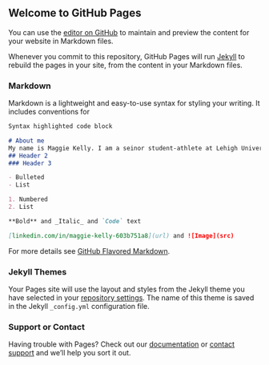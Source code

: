 ## Welcome to GitHub Pages

You can use the [editor on GitHub](https://github.com/MaggieKelly/MaggieKelly.github.io/edit/main/README.md) to maintain and preview the content for your website in Markdown files.

Whenever you commit to this repository, GitHub Pages will run [Jekyll](https://jekyllrb.com/) to rebuild the pages in your site, from the content in your Markdown files.

### Markdown

Markdown is a lightweight and easy-to-use syntax for styling your writing. It includes conventions for

```markdown
Syntax highlighted code block

# About me
My name is Maggie Kelly. I am a seinor student-athlete at Lehigh University studying psychology with a minor in mass communication. Currently I am taking part in COMM 165 Data Storytelling summer session where I hope to learn more about the importance of data and how it can be communicated and interpreted. 
## Header 2
### Header 3

- Bulleted
- List

1. Numbered
2. List

**Bold** and _Italic_ and `Code` text

[linkedin.com/in/maggie-kelly-603b751a8](url) and ![Image](src)
```

For more details see [GitHub Flavored Markdown](https://guides.github.com/features/mastering-markdown/).

### Jekyll Themes

Your Pages site will use the layout and styles from the Jekyll theme you have selected in your [repository settings](https://github.com/MaggieKelly/MaggieKelly.github.io/settings/pages). The name of this theme is saved in the Jekyll `_config.yml` configuration file.

### Support or Contact

Having trouble with Pages? Check out our [documentation](https://docs.github.com/categories/github-pages-basics/) or [contact support](https://support.github.com/contact) and we’ll help you sort it out.
